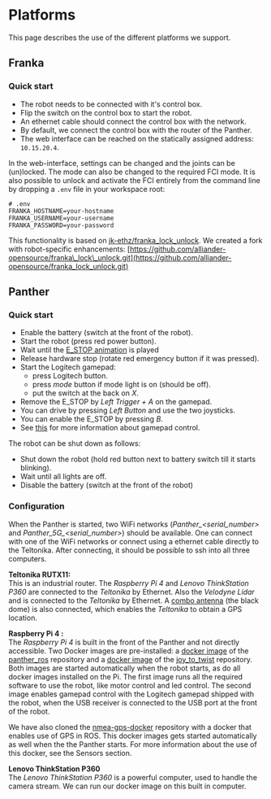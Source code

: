<!--
SPDX-FileCopyrightText: Alliander N. V.

SPDX-License-Identifier: Apache-2.0
-->

# Platforms

This page describes the use of the different platforms we support.

## Franka

### Quick start

- The robot needs to be connected with it's control box.
- Flip the switch on the control box to start the robot.
- An ethernet cable should connect the control box with the network.
- By default, we connect the control box with the router of the Panther.
- The web interface can be reached on the statically assigned address: `10.15.20.4`.

In the web-interface, settings can be changed and the joints can be (un)locked. The mode can also be changed to the required FCI mode. It is also possible to unlock and activate the FCI entirely from the command line by dropping a `.env` file in your workspace root:

```text
# .env
FRANKA_HOSTNAME=your-hostname
FRANKA_USERNAME=your-username
FRANKA_PASSWORD=your-password
```

This functionality is based on [jk-ethz/franka\_lock\_unlock](https://github.com/jk-ethz/franka_lock_unlock).
We created a fork with robot-specific enhancements: [https://github.com/alliander-opensource/franka\_lock\_unlock.git](https://github.com/alliander-opensource/franka_lock_unlock.git)

## Panther

### Quick start

- Enable the battery (switch at the front of the robot).
- Start the robot (press red power button).
- Wait until the [E_STOP animation](https://husarion.com/manuals/panther/software/ros2/robot-management/#led-animations) is played
- Release hardware stop (rotate red emergency button if it was pressed).
- Start the Logitech gamepad:
  - press Logitech button.
  - press *mode* button if mode light is on (should be off).
  - put the switch at the back on *X*.
- Remove the E_STOP by *Left Trigger + A* on the gamepad.
- You can drive by pressing *Left Button* and use the two joysticks.
- You can enable the E_STOP by pressing *B*.
- See [this](https://husarion.com/manuals/panther/software/ros2/robot-management/#gamepad) for more information about gamepad control.

The robot can be shut down as follows:

- Shut down the robot (hold red button next to battery switch till it starts blinking).
- Wait until all lights are off.
- Disable the battery (switch at the front of the robot)

### Configuration

When the Panther is started, two WiFi networks (*Panther_<serial_number>* and *Panther_5G_<serial_number>*) should be available. One can connect with one of the WiFi networks or connect using a ethernet cable directly to the Teltonika. After connecting, it should be possible to ssh into all three computers.

**Teltonika RUTX11:**
\
This is an industrial router. The *Raspberry Pi 4* and *Lenovo ThinkStation P360* are connected to the *Teltonika* by Ethernet. Also the *Velodyne Lidar* and is connected to the *Teltonika* by Ethernet. A [combo antenna](https://teltonika-networks.com/products/accessories/antenna-options/combo-mimo-mobilegnsswi-fi-roof-sma-antenna) (the black dome) is also connected, which enables the *Teltonika* to obtain a GPS location.

**Raspberry Pi 4 :**
\
The *Raspberry Pi 4* is built in the front of the Panther and not directly accessible. Two Docker images are pre-installed: a [docker image](https://hub.docker.com/r/husarion/panther) of the [panther_ros](https://github.com/husarion/panther_ros) repository and a [docker image](https://hub.docker.com/r/husarion/joy2twist) of the [joy_to_twist](https://github.com/husarion/joy2twist) repository. Both images are started automatically when the robot starts, as do all docker images installed on the Pi. The first image runs all the required software to use the robot, like motor control and led control. The second image enables gamepad control with the Logitech gamepad shipped with the robot, when the USB receiver is connected to the USB port at the front of the robot.

We have also cloned the [nmea-gps-docker](https://github.com/husarion/nmea-gps-docker/tree/ros2) repository with a docker that enables use of GPS in ROS. This docker images gets started automatically as well when the the Panther starts. For more information about the use of this docker, see the Sensors section.

**Lenovo ThinkStation P360**
\
The *Lenovo ThinkStation P360* is a powerful computer, used to handle the camera stream. We can run our docker image on this built in computer.
